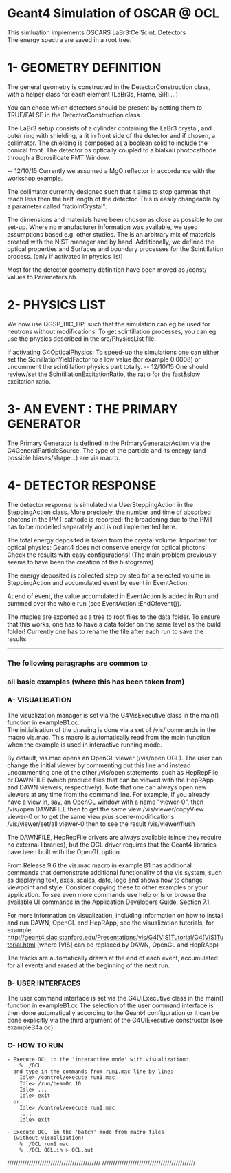 
Geant4 Simulation of OSCAR @ OCL
=========================================================
 This simluation implements OSCARS LaBr3:Ce Scint. Detectors  
 The energy spectra are saved in a root tree. 
	
 # 1- GEOMETRY DEFINITION
	
   The general geometry is constructed in the DetectorConstruction class, with 
   a helper class for each element (LaBr3s, Frame, SiRi ...)

   You can chose which detectors should be present by setting them to TRUE/FALSE
   in the DetectorConstruction class 

   The LaBr3 setup consists of a cylinder containing the LaBr3 crystal, and 
   outer ring with shielding, a lit in front side of the detector and 
   if chosen, a collimator. The shielding is composed as a boolean solid to
   include the conical front. The detector os optically coupled to 
   a bialkali photocathode through a Borosilicate PMT Window.

   -- 12/10/15 Currently we assumed a MgO reflector in accordance with 
   the workshop example.
   
   The collimator currently designed such that it aims to stop gammas that reach
   less then the half length of the detector. This is easily changeable by a 
   parameter called "ratioInCrystal".

   The dimensions and materials have been chosen as close as possible to our 
   set-up. Where no manufacturer information was available, we used assumptions 
   based e.g. other studies. The is an arbitrary mix of materials created with 
   the NIST manager and by hand. Additionally, we defined the optical properties
   and Surfaces and boundary processes for the Scintillation process.
   (only if activated in physics list)
   
   Most for the detector geometry definition have been moved 
   as /const/ values to Parameters.hh.
		
# 2- PHYSICS LIST
 
  We now use QGSP_BIC_HP, such that the simulation can eg be used for neutrons 
  without modifications. To get scintillation processes, you can eg use the 
  physics described in the src/PhysicsList file.
 
  If activating G4OpticalPhysics:
  To speed-up the simulations one can either set the ScinillationYieldFactor to a low value
  (for example 0.0008) or uncomment the scintillation physics part totally.
  -- 12/10/15 One should review/set the ScintillationExcitationRatio, the ratio for the 
  fast&slow excitation ratio.
 	
# 3- AN EVENT : THE PRIMARY GENERATOR
 
  The Primary Generator is defined in the PrimaryGeneratorAction  via 
  the G4GeneralParticleSource. The type of the particle and its energy 
  (and possible biases/shape...) are via macro.
        
# 4- DETECTOR RESPONSE

   The detector response is simulated via UserSteppingAction in the 
   SteppingAction class. More precisely, the number and time of absorbed photons 
   in the PMT cathode is recorded; the broadening due to the PMT has to be
   modelled separately and is not implemented here.
  
   The total energy deposited is taken from the crystal volume. 
   Important for optical physics: Geant4 does not conserve energy for optical 
   photons! Check the results with easy configurations!
   (The main problem previously seems to have been the creation of the 
   histograms)
   
   The energy deposited is collected step by step for a selected volume
   in SteppingAction and accumulated event by event in EventAction.
   
   At end of event, the value accumulated in EventAction is added in Run
   and summed over the whole run (see EventAction::EndOfevent()).
   
   The ntuples are exported as a tree to root files to the data folder. 
   To ensure that this works, one has to have a data folder on the same level 
   as the build folder! Currently one has to rename the file after each run 
   to save the results.
   
   
___
### The following paragraphs are common to 
### all basic examples (where this has been taken from)
### A- VISUALISATION

   The visualization manager is set via the G4VisExecutive class
   in the main() function in exampleB1.cc.    
   The initialisation of the drawing is done via a set of /vis/ commands
   in the macro vis.mac. This macro is automatically read from
   the main function when the example is used in interactive running mode.

   By default, vis.mac opens an OpenGL viewer (/vis/open OGL).
   The user can change the initial viewer by commenting out this line
   and instead uncommenting one of the other /vis/open statements, such as
   HepRepFile or DAWNFILE (which produce files that can be viewed with the
   HepRApp and DAWN viewers, respectively).  Note that one can always
   open new viewers at any time from the command line.  For example, if
   you already have a view in, say, an OpenGL window with a name
   "viewer-0", then
      /vis/open DAWNFILE
   then to get the same view
      /vis/viewer/copyView viewer-0
   or to get the same view *plus* scene-modifications
      /vis/viewer/set/all viewer-0
   then to see the result
      /vis/viewer/flush

   The DAWNFILE, HepRepFile drivers are always available
   (since they require no external libraries), but the OGL driver requires
   that the Geant4 libraries have been built with the OpenGL option.

   From Release 9.6 the vis.mac macro in example B1 has additional commands
   that demonstrate additional functionality of the vis system, such as
   displaying text, axes, scales, date, logo and shows how to change
   viewpoint and style.  Consider copying these to other examples or
   your application.  To see even more commands use help or
   ls or browse the available UI commands in the Application
   Developers Guide, Section 7.1.

   For more information on visualization, including information on how to
   install and run DAWN, OpenGL and HepRApp, see the visualization tutorials,
   for example,
   http://geant4.slac.stanford.edu/Presentations/vis/G4[VIS]Tutorial/G4[VIS]Tutorial.html
   (where [VIS] can be replaced by DAWN, OpenGL and HepRApp)

   The tracks are automatically drawn at the end of each event, accumulated
   for all events and erased at the beginning of the next run.

 ### B- USER INTERFACES
 
   The user command interface is set via the G4UIExecutive class
   in the main() function in exampleB1.cc 
   The selection of the user command interface is then done automatically 
   according to the Geant4 configuration or it can be done explicitly via 
   the third argument of the G4UIExecutive constructor (see exampleB4a.cc). 
 
### C- HOW TO RUN

    - Execute OCL in the 'interactive mode' with visualization:
        % ./OCL
      and type in the commands from run1.mac line by line:
      	Idle> /control/execute run1.mac
        Idle> /run/beamOn 10 
        Idle> ...
        Idle> exit
      or
        Idle> /control/execute run1.mac
        ....
        Idle> exit

    - Execute OCL  in the 'batch' mode from macro files 
      (without visualization)
        % ./OCL run1.mac
        % ./OCL OCL.in > OCL.out
   ///////////////////////////////////////////
   ///////////////////////////////////////////
